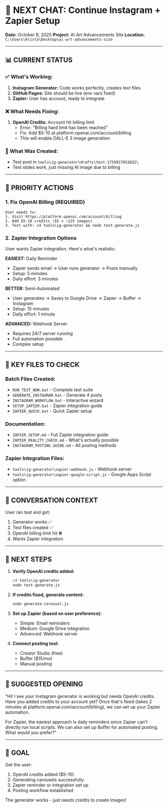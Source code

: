 # 🚀 NEXT CHAT: Continue Instagram + Zapier Setup

**Date:** October 8, 2025
**Project:** AI Art Advancements Site
**Location:** `C:\Users\Krista\Desktop\ai-art-advancements-site`

---

## 📊 CURRENT STATUS

### ✅ What's Working:
1. **Instagram Generator:** Code works perfectly, creates text files
2. **GitHub Pages:** Site should be live (env vars fixed)
3. **Zapier:** User has account, ready to integrate

### ❌ What Needs Fixing:
1. **OpenAI Credits:** Account hit billing limit
   - Error: "Billing hard limit has been reached"
   - Fix: Add $5-10 at platform.openai.com/account/billing
   - This will enable DALL-E 3 image generation

### 📁 What Was Created:
- Test post in `tools\ig-generator\drafts\test-1759927052652\`
- Text slides work, just missing AI image due to billing

---

## 🎯 PRIORITY ACTIONS

### 1. Fix OpenAI Billing (REQUIRED)
```
User needs to:
1. Visit https://platform.openai.com/account/billing
2. Add $5-10 credits ($5 = ~125 images)
3. Test with: cd tools\ig-generator && node test-generate.js
```

### 2. Zapier Integration Options

User wants Zapier integration. Here's what's realistic:

**EASIEST:** Daily Reminder
- Zapier sends email → User runs generator → Posts manually
- Setup: 5 minutes
- Daily effort: 3 minutes

**BETTER:** Semi-Automated
- User generates → Saves to Google Drive → Zapier → Buffer → Instagram
- Setup: 15 minutes  
- Daily effort: 1 minute

**ADVANCED:** Webhook Server
- Requires 24/7 server running
- Full automation possible
- Complex setup

---

## 📂 KEY FILES TO CHECK

### Batch Files Created:
- `RUN_TEST_NOW.bat` - Complete test suite
- `GENERATE_INSTAGRAM.bat` - Generate 4 posts
- `INSTAGRAM_WORKFLOW.bat` - Interactive wizard
- `SETUP_ZAPIER.bat` - Zapier integration guide
- `ZAPIER_QUICK.bat` - Quick Zapier setup

### Documentation:
- `ZAPIER_SETUP.md` - Full Zapier integration guide
- `ZAPIER_REALITY_CHECK.md` - What's actually possible
- `INSTAGRAM_POSTING_GUIDE.md` - All posting methods

### Zapier Integration Files:
- `tools\ig-generator\zapier-webhook.js` - Webhook server
- `tools\ig-generator\zapier-google-script.js` - Google Apps Script option

---

## 💬 CONVERSATION CONTEXT

User ran test and got:
1. Generator works ✅
2. Text files created ✅
3. OpenAI billing limit hit ❌
4. Wants Zapier integration

---

## 🔧 NEXT STEPS

1. **Verify OpenAI credits added:**
   ```bash
   cd tools\ig-generator
   node test-generate.js
   ```

2. **If credits fixed, generate content:**
   ```bash
   node generate-carousel.js
   ```

3. **Set up Zapier (based on user preference):**
   - Simple: Email reminders
   - Medium: Google Drive integration
   - Advanced: Webhook server

4. **Connect posting tool:**
   - Creator Studio (free)
   - Buffer ($15/mo)
   - Manual posting

---

## 📝 SUGGESTED OPENING

"Hi! I see your Instagram generator is working but needs OpenAI credits. Have you added credits to your account yet? Once that's fixed (takes 2 minutes at platform.openai.com/account/billing), we can set up your Zapier automation. 

For Zapier, the easiest approach is daily reminders since Zapier can't directly run local scripts. We can also set up Buffer for automated posting. What would you prefer?"

---

## 🎯 GOAL

Get the user:
1. OpenAI credits added ($5-10)
2. Generating carousels successfully  
3. Zapier reminder or integration set up
4. Posting workflow established

The generator works - just needs credits to create images!